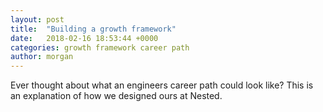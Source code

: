 ```yaml
---
layout: post
title:  "Building a growth framework"
date:   2018-02-16 18:53:44 +0000
categories: growth framework career path
author: morgan
---
```


Ever thought about what an engineers career path could look like? This is an explanation of how we designed ours at Nested.

